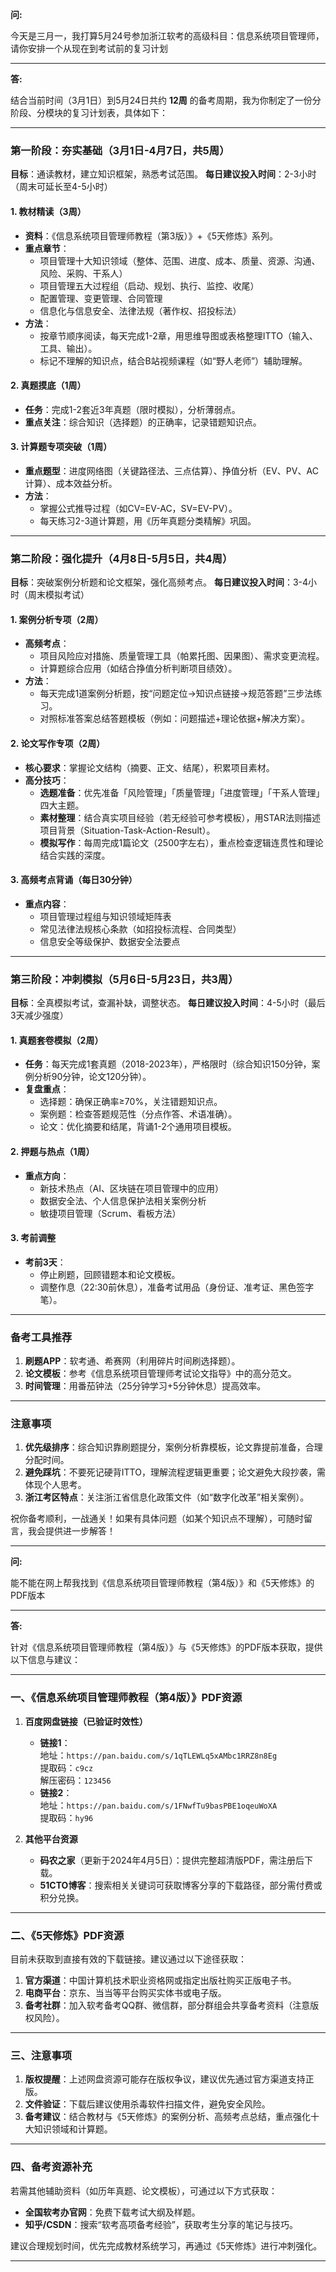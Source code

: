 **问:**

今天是三月一，我打算5月24号参加浙江软考的高级科目：信息系统项目管理师，请你安排一个从现在到考试前的复习计划

***

**答:**



结合当前时间（3月1日）到5月24日共约 **12周** 的备考周期，我为你制定了一份分阶段、分模块的复习计划表，具体如下：

---

### **第一阶段：夯实基础（3月1日-4月7日，共5周）**
**目标**：通读教材，建立知识框架，熟悉考试范围。
**每日建议投入时间**：2-3小时（周末可延长至4-5小时）

#### **1. 教材精读（3周）**
- **资料**：《信息系统项目管理师教程（第3版）》+《5天修炼》系列。
- **重点章节**：
  - 项目管理十大知识领域（整体、范围、进度、成本、质量、资源、沟通、风险、采购、干系人）
  - 项目管理五大过程组（启动、规划、执行、监控、收尾）
  - 配置管理、变更管理、合同管理
  - 信息化与信息安全、法律法规（著作权、招投标法）
- **方法**：
  - 按章节顺序阅读，每天完成1-2章，用思维导图或表格整理ITTO（输入、工具、输出）。
  - 标记不理解的知识点，结合B站视频课程（如“野人老师”）辅助理解。

#### **2. 真题摸底（1周）**
- **任务**：完成1-2套近3年真题（限时模拟），分析薄弱点。
- **重点关注**：综合知识（选择题）的正确率，记录错题知识点。

#### **3. 计算题专项突破（1周）**
- **重点题型**：进度网络图（关键路径法、三点估算）、挣值分析（EV、PV、AC计算）、成本效益分析。
- **方法**：
  - 掌握公式推导过程（如CV=EV-AC，SV=EV-PV）。
  - 每天练习2-3道计算题，用《历年真题分类精解》巩固。

---

### **第二阶段：强化提升（4月8日-5月5日，共4周）**
**目标**：突破案例分析题和论文框架，强化高频考点。
**每日建议投入时间**：3-4小时（周末模拟考试）

#### **1. 案例分析专项（2周）**
- **高频考点**：
  - 项目风险应对措施、质量管理工具（帕累托图、因果图）、需求变更流程。
  - 计算题综合应用（如结合挣值分析判断项目绩效）。
- **方法**：
  - 每天完成1道案例分析题，按“问题定位→知识点链接→规范答题”三步法练习。
  - 对照标准答案总结答题模板（例如：问题描述+理论依据+解决方案）。

#### **2. 论文写作专项（2周）**
- **核心要求**：掌握论文结构（摘要、正文、结尾），积累项目素材。
- **高分技巧**：
  - **选题准备**：优先准备「风险管理」「质量管理」「进度管理」「干系人管理」四大主题。
  - **素材整理**：结合真实项目经验（若无经验可参考模板），用STAR法则描述项目背景（Situation-Task-Action-Result）。
  - **模拟写作**：每周完成1篇论文（2500字左右），重点检查逻辑连贯性和理论结合实践的深度。

#### **3. 高频考点背诵（每日30分钟）**
- **重点内容**：
  - 项目管理过程组与知识领域矩阵表
  - 常见法律法规核心条款（如招投标流程、合同类型）
  - 信息安全等级保护、数据安全法要点

---

### **第三阶段：冲刺模拟（5月6日-5月23日，共3周）**
**目标**：全真模拟考试，查漏补缺，调整状态。
**每日建议投入时间**：4-5小时（最后3天减少强度）

#### **1. 真题套卷模拟（2周）**
- **任务**：每天完成1套真题（2018-2023年），严格限时（综合知识150分钟，案例分析90分钟，论文120分钟）。
- **复盘重点**：
  - 选择题：确保正确率≥70%，关注错题知识点。
  - 案例题：检查答题规范性（分点作答、术语准确）。
  - 论文：优化摘要和结尾，背诵1-2个通用项目模板。

#### **2. 押题与热点（1周）**
- **重点方向**：
  - 新技术热点（AI、区块链在项目管理中的应用）
  - 数据安全法、个人信息保护法相关案例分析
  - 敏捷项目管理（Scrum、看板方法）

#### **3. 考前调整**
- **考前3天**：
  - 停止刷题，回顾错题本和论文模板。
  - 调整作息（22:30前休息），准备考试用品（身份证、准考证、黑色签字笔）。

---

### **备考工具推荐**
1. **刷题APP**：软考通、希赛网（利用碎片时间刷选择题）。
2. **论文模板**：参考《信息系统项目管理师考试论文指导》中的高分范文。
3. **时间管理**：用番茄钟法（25分钟学习+5分钟休息）提高效率。

---

### **注意事项**
1. **优先级排序**：综合知识靠刷题提分，案例分析靠模板，论文靠提前准备，合理分配时间。
2. **避免踩坑**：不要死记硬背ITTO，理解流程逻辑更重要；论文避免大段抄袭，需体现个人思考。
3. **浙江考区特点**：关注浙江省信息化政策文件（如“数字化改革”相关案例）。

祝你备考顺利，一战通关！如果有具体问题（如某个知识点不理解），可随时留言，我会提供进一步解答！

***

**问:**

能不能在网上帮我找到《信息系统项目管理师教程（第4版）》和《5天修炼》的PDF版本

***

**答:**



针对《信息系统项目管理师教程（第4版）》与《5天修炼》的PDF版本获取，提供以下信息与建议：

---

### **一、《信息系统项目管理师教程（第4版）》PDF资源**
1. **百度网盘链接（已验证时效性）**  
   - **链接1**：  
     地址：`https://pan.baidu.com/s/1qTLEWLq5xAMbc1RRZ8n8Eg`  
     提取码：`c9cz`  
     解压密码：`123456`  
   - **链接2**：  
     地址：`https://pan.baidu.com/s/1FNwfTu9basPBE1oqeuWoXA`  
     提取码：`hy96`  

2. **其他平台资源**  
   - **码农之家**（更新于2024年4月5日）：提供完整超清版PDF，需注册后下载。  
   - **51CTO博客**：搜索相关关键词可获取博客分享的下载路径，部分需付费或积分兑换。  

---

### **二、《5天修炼》PDF资源**
目前未获取到直接有效的下载链接。建议通过以下途径获取：  
1. **官方渠道**：中国计算机技术职业资格网或指定出版社购买正版电子书。  
2. **电商平台**：京东、当当等平台购买实体书或电子版。  
3. **备考社群**：加入软考备考QQ群、微信群，部分群组会共享备考资料（注意版权风险）。  

---

### **三、注意事项**
1. **版权提醒**：上述网盘资源可能存在版权争议，建议优先通过官方渠道支持正版。  
2. **文件验证**：下载后建议使用杀毒软件扫描文件，避免安全风险。  
3. **备考建议**：结合教材与《5天修炼》的案例分析、高频考点总结，重点强化十大知识领域和计算题。  

---

### **四、备考资源补充**
若需其他辅助资料（如历年真题、论文模板），可通过以下方式获取：  
- **全国软考办官网**：免费下载考试大纲及样题。  
- **知乎/CSDN**：搜索“软考高项备考经验”，获取考生分享的笔记与技巧。  

建议合理规划时间，优先完成教材系统学习，再通过《5天修炼》进行冲刺强化。

***

